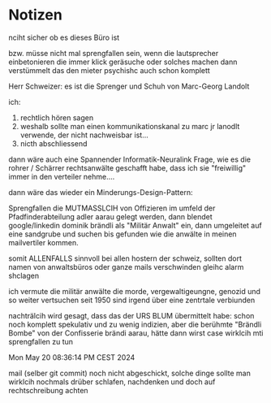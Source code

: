 # Notizen

nciht sicher ob es dieses Büro ist

bzw. müsse nicht mal sprengfallen sein, wenn die lautsprecher einbetonieren die immer klick geräsuche oder solches machen dann verstümmelt das den mieter psychishc auch schon komplett

Herr Schweizer: es ist die Sprenger und Schuh von Marc-Georg Landolt

ich:
1. rechtlich hören sagen
2. weshalb sollte man einen kommunikationskanal zu marc jr lanodlt verwende, der nicht nachweisbar ist...
3. nicth abschliessend

dann wäre auch eine Spannender Informatik-Neuralink Frage, wie es die rohrer / Schärrer rechtsanwälte geschafft habe, dass ich sie "freiwillig" immer in den verteiler nehme....

dann wäre das wieder ein Minderungs-Design-Pattern:

Sprengfallen die MUTMASSLCIH von Offizieren im umfeld der Pfadfinderabteilung adler aarau gelegt werden, dann blendet google/linkedin dominik brändli als "Militär Anwalt" ein, dann umgeleitet auf eine sandgrube und suchen bis gefunden wie die anwälte in meinen mailvertiler kommen.

somit ALLENFALLS sinnvoll bei allen hostern der schweiz, sollten dort namen von anwaltsbüros oder ganze mails verschwinden gleihc alarm shclagen

ich vermute die militär anwälte die morde, vergewaltigeungne, genozid und so weiter vertsuchen seit 1950 sind irgend über eine zentrtale verbiunden

nachträlcih wird gesagt, dass das der URS BLUM übermittelt habe:
schon noch komplett spekulativ und zu wenig indizien, aber die berühmte "Brändli Bombe" von der Confisserie brändi aarau, hätte dann wirst case wirklcih mti sprengfallen zu tun


Mon May 20 08:36:14 PM CEST 2024

mail (selber git commit) noch nicht abgeschickt, solche dinge sollte man wirklcih nochmals drüber schlafen, nachdenken und doch auf rechtschreibung achten
